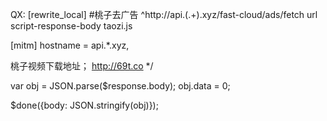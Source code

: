 QX:
[rewrite_local]
#桃子去广告
^http:\/\/api\.(.+)\.xyz\/fast-cloud\/ads\/fetch url script-response-body taozi.js

[mitm]
hostname = api.*.xyz,

桃子视频下载地址；
http://69t.co
*/

var obj = JSON.parse($response.body);
obj.data = 0;


$done({body: JSON.stringify(obj)}); 
